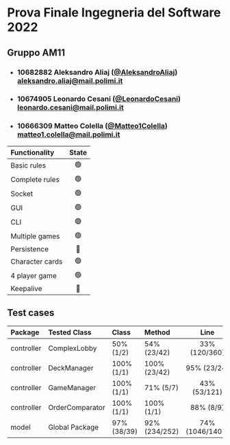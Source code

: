 # Prova Finale Ingegneria del Software 2022
## Gruppo AM11

- ###   10682882    Aleksandro Aliaj ([@AleksandroAliaj](https://github.com/AleksandroAliaj))<br>aleksandro.aliaj@mail.polimi.it
- ###   10674905    Leonardo Cesani ([@LeonardoCesani](https://github.com/LeonardoCesani))<br>leonardo.cesani@mail.polimi.it
- ###   10666309    Matteo Colella ([@Matteo1Colella](https://github.com/Matteo1Colella))<br>matteo1.colella@mail.polimi.it

| Functionality   |                       State                        |
|:----------------|:--------------------------------------------------:|
| Basic rules     | 🟢 |
| Complete rules  | 🟢 |
| Socket          | 🟢 |
| GUI             | 🟢 |
| CLI             | 🟢 |
| Multiple games  | 🟢 |
| Persistence     | 🔴 |
| Character cards |🟢|
| 4 player game   | 🟢 |
| Keepalive       |🔴|

## Test cases


| Package    | Tested Class    | Class       | Method        |      Line       |  
|:-----------|:----------------|:------------|:--------------|:---------------:|
| controller | ComplexLobby    | 50% (1/2)   | 54% (23/42)   |  33% (120/360)  |
| controller | DeckManager     | 100% (1/1)  | 100% (23/42)  |   95% (23/24)   |
| controller | GameManager     | 100% (1/1)  | 71% (5/7)     |  43% (53/121)   |
| controller | OrderComparator | 100% (1/1)  | 100% (1/1)    |    88% (8/9)    |
| model      | Global Package  | 97% (38/39) | 92% (234/252) | 74% (1046/1407) |


